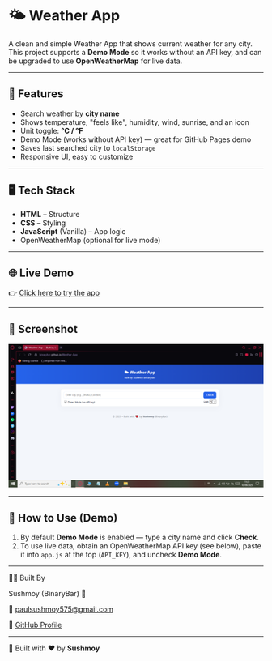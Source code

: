 # 🌤 Weather App

A clean and simple Weather App that shows current weather for any city.  
This project supports a **Demo Mode** so it works without an API key, and can be upgraded to use **OpenWeatherMap** for live data.

---


## 🚀 Features
- Search weather by **city name**
- Shows temperature, "feels like", humidity, wind, sunrise, and an icon
- Unit toggle: **°C / °F**
- Demo Mode (works without API key) — great for GitHub Pages demo
- Saves last searched city to `localStorage`
- Responsive UI, easy to customize

---


## 🖥️ Tech Stack
- **HTML** – Structure  
- **CSS** – Styling  
- **JavaScript** (Vanilla) – App logic  
- OpenWeatherMap (optional for live mode) 


---


## 🌐 Live Demo
👉 [Click here to try the app](https://binarybar.github.io/Weather-App/) 

 
---


## 📸 Screenshot
![App Screenshot](https://github.com/BinaryBar/Weather-App/blob/9cb165b50b01e344031f660ac06441c731106bb2/Screenshot.png)  


---

## 🧩 How to Use (Demo)  
1. By default **Demo Mode** is enabled — type a city name and click **Check**.  
2. To use live data, obtain an OpenWeatherMap API key (see below), paste it into `app.js` at the top (`API_KEY`), and uncheck **Demo Mode**.

---

👨‍💻 Built By

Sushmoy (BinaryBar) 🚀

📧 [paulsushmoy575@gmail.com](mailto:paulsushmoy575@gmail.com) 

🔗 [GitHub Profile](https://github.com/BinaryBar)

---


🚀 Built with ❤️ by **Sushmoy**



